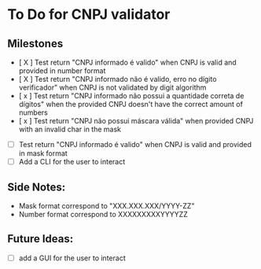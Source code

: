 # To Do for CNPJ validator

## Milestones

- [ X ] Test return "CNPJ informado é valido" when CNPJ is valid and provided in number format
- [ X ] Test return "CNPJ informado não é valido, erro no dígito verificador" when CNPJ is not validated by digit algorithm
- [ x ] Test return "CNPJ informado não possui a quantidade correta de dígitos" when the provided CNPJ doesn't have the correct amount of numbers
- [ x ] Test return "CNPJ não possui máscara válida" when provided CNPJ with an invalid char in the mask
- [ ] Test return "CNPJ informado é valido" when CNPJ is valid and provided in mask format
- [ ] Add a CLI for the user to interact

## Side Notes:

- Mask format correspond to "XXX.XXX.XXX/YYYY-ZZ"
- Number format correspond to XXXXXXXXXYYYYZZ

## Future Ideas:

- [ ] add a GUI for the user to interact
